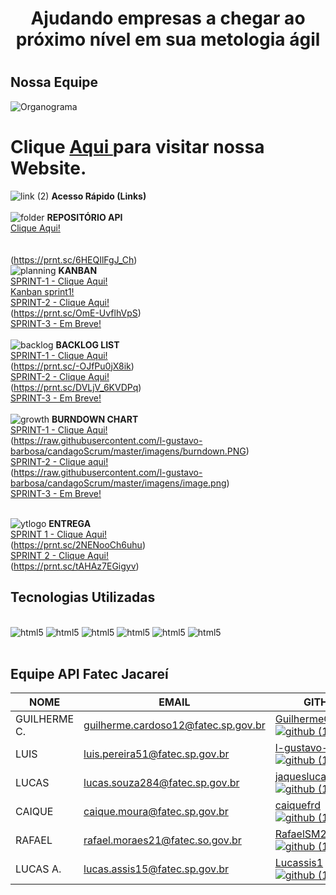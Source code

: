 <h1 align='center'>Ajudando empresas a chegar ao próximo nível em sua metologia ágil</h1>
<h1></h1>

## Nossa Equipe

![Organograma](https://github.com/l-gustavo-barbosa/candagoScrum/blob/master/imagens/Blue%20and%20White%20Circle%20Organizational%20Chart.png)



<h1>Clique 
        <a href="https://l-gustavo-barbosa.github.io/candagoScrum/"target="_blank">Aqui
        </a> para visitar nossa Website.
    </h1>


![link (2)](https://user-images.githubusercontent.com/104475381/235953049-06c546c1-aa57-42f2-b8db-0ba5237a5ec4.png) **Acesso Rápido (Links)**
<br>
<br>
![folder](https://user-images.githubusercontent.com/104475381/235959141-faaeb1c6-25a9-4545-a1f4-41832e8f0fc5.png)
**REPOSITÓRIO API**
<br>
[Clique Aqui!](https://github.com/l-gustavo-barbosa/candagoScrum)
<br>
<br>
<br>
(https://prnt.sc/6HEQIlFgJ_Ch)
<br>
![planning](https://user-images.githubusercontent.com/104475381/235958977-c923e4b1-8a20-4863-9344-0c86ce84caef.png)
 **KANBAN**
 <br>
[SPRINT-1 - Clique Aqui!](https://github.com/users/l-gustavo-barbosa/projects/2/views/4)
<br>
[Kanban sprint1!](https://prnt.sc/p9HM25PWoEKc) 
<br>
[SPRINT-2 - Clique Aqui!](https://github.com/users/l-gustavo-barbosa/projects/2/views/9)
<br>
(https://prnt.sc/OmE-UvflhVpS)
<br>
[SPRINT-3 - Em Breve!]()
<br>
<br>
![backlog](https://user-images.githubusercontent.com/104475381/235958941-ed63f4ab-3d47-4ecd-83f7-e9d889e1b38c.png)
**BACKLOG LIST**
<br>
[SPRINT-1 - Clique Aqui!](https://github.com/users/l-gustavo-barbosa/projects/2/views/3?sliceBy%5Bvalue%5D=1)
<br>
(https://prnt.sc/-OJfPu0jX8ik)
<br>
[SPRINT-2 - Clique Aqui!](https://github.com/users/l-gustavo-barbosa/projects/2/views/8?sliceBy%5Bvalue%5D=2)
<br>
(https://prnt.sc/DVLjV_6KVDPq)
<br>
[SPRINT-3 - Em Breve!]()
<br>
<br>
![growth](https://user-images.githubusercontent.com/104475381/235959262-d2c25637-4372-43b9-bcd2-94c357c23c8c.png)
  **BURNDOWN CHART**
<br>
[SPRINT-1 - Clique Aqui!](https://github.com/l-gustavo-barbosa/candagoScrum/blob/master/imagens/burndown.PNG)
<br>
(https://raw.githubusercontent.com/l-gustavo-barbosa/candagoScrum/master/imagens/burndown.PNG)
<br>
[SPRINT-2 - Clique aqui!](https://github.com/l-gustavo-barbosa/candagoScrum/blob/master/imagens/image.png)
<br>
(https://raw.githubusercontent.com/l-gustavo-barbosa/candagoScrum/master/imagens/image.png)
<br>
[SPRINT-3 - Em Breve!]()
<br>
<br>

![ytlogo](https://raw.githubusercontent.com/l-gustavo-barbosa/candagoScrum/master/imagens/image-removebg-preview.png)
**ENTREGA**
<br>
[SPRINT 1 - Clique Aqui!](https://www.youtube.com/watch?v=3PtlmFv_WHg)
<br>
(https://prnt.sc/2NENooCh6uhu)
<br>
[SPRINT 2 - Clique Aqui!](https://www.canva.com/design/DAFyTXLPaFE/0wu_MXgH0AW1I99Ur0MOBg/view?utm_content=DAFyTXLPaFE&utm_campaign=designshare&utm_medium=link&utm_source=editor)
<br>
(https://prnt.sc/tAHAz7EGigyv)



## Tecnologias Utilizadas

<div style="display: inline_block"><br>
    <img alignm alt= "html5" src="https://img.shields.io/badge/JavaScript-F7DF1E?style=for-the-badge&logo=javascript&logoColor=black"/>
    <img alignm alt= "html5" src="https://img.shields.io/badge/HTML5-E34F26?style=for-the-badge&logo=html5&logoColor=white"/>
    <img alignm alt= "html5" src="https://img.shields.io/badge/CSS3-1572B6?style=for-the-badge&logo=css3&logoColor=white"/>
    <img alignm alt= "html5" src="https://img.shields.io/badge/Markdown-000000?style=for-the-badge&logo=markdown&logoColor=white"/>
    <img alignm alt= "html5" src="https://img.shields.io/badge/Figma-F24E1E?style=for-the-badge&logo=figma&logoColor=white"/>
    <img alignm alt= "html5" src="https://img.shields.io/badge/GIT-E44C30?style=for-the-badge&logo=git&logoColor=white"/>
        </div><br>


## Equipe API Fatec Jacareí

NOME	|	EMAIL	|	GITHUB	|	CARGO
---	|	---	|	---	|	---
GUILHERME C.	|	guilherme.cardoso12@fatec.sp.gov.br	|	[GuilhermeCardoso0![github (1)](https://user-images.githubusercontent.com/127904356/227741763-25763db0-8564-428d-a08e-2653b53a733e.png)](https://github.com/GuilhermeCardoso0)	|	PO
LUIS	|	luis.pereira51@fatec.sp.gov.br	|	[l-gustavo-barbosa![github (1)](https://user-images.githubusercontent.com/127904356/227741763-25763db0-8564-428d-a08e-2653b53a733e.png)](https://github.com/l-gustavo-barbosa)	|	Scrum Master
LUCAS	|	lucas.souza284@fatec.sp.gov.br	|	[jaqueslucas![github (1)](https://user-images.githubusercontent.com/127904356/227741763-25763db0-8564-428d-a08e-2653b53a733e.png)](https://github.com/jaqueslucas)|	Dev Team
CAIQUE	|	caique.moura@fatec.sp.gov.br	|	[caiquefrd![github (1)](https://user-images.githubusercontent.com/127904356/227741763-25763db0-8564-428d-a08e-2653b53a733e.png)](https://github.com/caiquefrd)	|	Dev Team
RAFAEL	|	rafael.moraes21@fatec.so.gov.br	|	[RafaelSM21![github (1)](https://user-images.githubusercontent.com/127904356/227741763-25763db0-8564-428d-a08e-2653b53a733e.png)](https://github.com/RafaelSM21)	|	Dev Team
LUCAS A.	|	lucas.assis15@fatec.sp.gov.br	|	[Lucassis1![github (1)](https://user-images.githubusercontent.com/127904356/227741763-25763db0-8564-428d-a08e-2653b53a733e.png)](https://github.com/Lucassis1)	|	Dev Team

